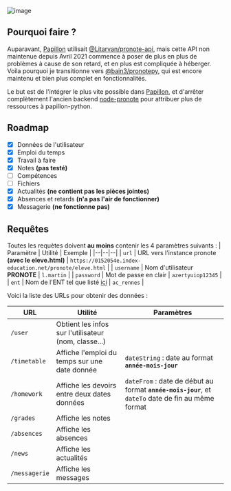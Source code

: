 ![image](https://user-images.githubusercontent.com/32978709/190914213-d9284619-3716-4482-884a-e9c001d921fc.png)

## Pourquoi faire ?
Auparavant, [Papillon](https://github.com/ecnivtwelve/Papillon) utilisait [@Litarvan/pronote-api](https://github.com/Litarvan/pronote-api), mais cette API non maintenue depuis Avril 2021 commence à poser de plus en plus de problèmes à cause de son retard, et en plus est compliquée à héberger. Voila pourquoi je transitionne vers [@bain3/pronotepy](https://github.com/bain3/pronotepy), qui est encore maintenu et bien plus complet en fonctionnalités.

Le but est de l'intégrer le plus vite possible dans [Papillon](https://github.com/ecnivtwelve/Papillon), et d'arrêter complètement l'ancien backend [node-pronote](https://github.com/ecnivtwelve/node-pronote) pour attribuer plus de ressources à papillon-python.

## Roadmap
- [x] Données de l'utilisateur
- [x] Emploi du temps
- [x] Travail à faire
- [x] Notes **(pas testé)**
- [ ] Compétences
- [ ] Fichiers
- [x] Actualités **(ne contient pas les pièces jointes)**
- [x] Absences et retards **(n'a pas l'air de fonctionner)**
- [x] Messagerie **(ne fonctionne pas)**

## Requêtes
Toutes les requètes doivent **au moins** contenir les 4 paramètres suivants :
| Paramètre | Utilité | Exemple |
|--|--|--|
| `url` | URL vers l'instance pronote **(avec le eleve.html)** | `https://0152054e.index-education.net/pronote/eleve.html` |
| `username` | Nom d'utilisateur **PRONOTE** | `l.martin` |
| `password` | Mot de passe en clair | `azertyuiop12345` |
| `ent` | Nom de l'ENT tel que listé [ici](https://github.com/bain3/pronotepy/blob/master/pronotepy/ent/ent.py) | `ac_rennes` |

Voici la liste des URLs pour obtenir des données :

| URL | Utilité | Paramètres |
|--|--|--|
| `/user` | Obtient les infos sur l'utilisateur (nom, classe...) |  |
| `/timetable` | Affiche l'emploi du temps sur une date donnée | `dateString` : date au format **`année-mois-jour`** |
| `/homework` | Affiche les devoirs entre deux dates données | `dateFrom` : date de début au format **`année-mois-jour`**, et `dateTo` date de fin au même format |
| `/grades` | Affiche les notes |  |
| `/absences` | Affiche les absences |  |
| `/news` | Affiche les actualités |  |
| `/messagerie` | Affiche les messages |  |
